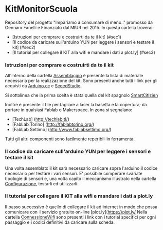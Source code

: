 # KitMonitorScuola
Repository del progetto "Impariamo a consumare di meno.." promosso da Gennaro Fanelli e Finanziato dal MIUR nel 2015.
In questa cartella troverai:

 * [Istruzioni per comprare e costruirti da te il kit] (#sec1)
 * [Il codice da caricare sull'arduino YUN per leggere i sensori e testare il kit] (#sec2)
 * [Il tutorial per collegare il KIT alla wifi e mandare i dati a plot.ly] (#sec3)

### Istruzioni per comprare e costruirti da te il kit <a name="sec1"></a>
All'interno della cartella [Assemblaggio](https://github.com/paolocavagnolo/KitMonitorScuola/tree/master/Assemblaggio) è presente la lista di materiale necessaria per la realizzazione del kit. Sono presenti anche tutti i link per gli acquisti da [Arduino.cc](https://www.arduino.cc/) e [SeeedStudio](http://www.seeedstudio.com/).

Si sottolinea che la prima scelta è stata quella del kit spagnolo [SmartCitizien](https://smartcitizen.me/)

Inoltre è presente il file per tagliare a laser la basetta e la copertura; da portare in qualsiasi Fablab o Makerspace. In zona si segnalano:
* [TechLab] (http://techlab.tl/)
* [FabLab Torino] (http://fablabtorino.org/)
* [FabLab Settimo] (http://www.fablabsettimo.org/)

Tutti gli altri componenti sono facilmente reperibili in ferramenta.


### Il codice da caricare sull'arduino YUN per leggere i sensori e testare il kit <a name="sec2"></a>
Una volta assemblato il kit sarà necessario caricare sopra l'arduino il codice necessario per testare i vari sensori. E' possibile comperare svariate tipologie di sensori e, una volta capito il meccanismo illustrato nella cartella [Configurazione](https://github.com/paolocavagnolo/KitMonitorScuola/tree/master/Configurazione), testarli ed utilizzarli.

### Il tutorial per collegare il KIT alla wifi e mandare i dati a plot.ly <a name="sec3"></a>
Il passo successivo è quello di collegare il kit ad internet in modo che possa comunicare con il servizio gratuito on-line [plot.ly](https://plot.ly/
Nella cartella [ConnessioneWifi](https://github.com/paolocavagnolo/KitMonitorScuola/tree/master/ConnessioneWifi) sono presenti i link con i tutorial specifici per ogni passaggio e i codici definitivi da caricare sulla scheda.


